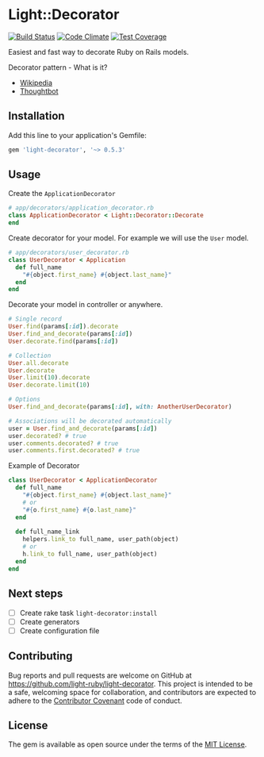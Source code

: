 # Light::Decorator

[![Build Status](https://travis-ci.org/light-ruby/light-decorator.svg?branch=master)](https://travis-ci.org/light-ruby/light-decorator)
[![Code Climate](https://codeclimate.com/github/light-ruby/light-decorator/badges/gpa.svg)](https://codeclimate.com/github/light-ruby/light-decorator)
[![Test Coverage](https://codeclimate.com/github/light-ruby/light-decorator/badges/coverage.svg)](https://codeclimate.com/github/light-ruby/light-decorator/coverage)

Easiest and fast way to decorate Ruby on Rails models.

Decorator pattern - What is it?
- [Wikipedia](https://en.wikipedia.org/wiki/Decorator_pattern)
- [Thoughtbot](https://robots.thoughtbot.com/evaluating-alternative-decorator-implementations-in)

## Installation

Add this line to your application's Gemfile:

```ruby
gem 'light-decorator', '~> 0.5.3'
```

## Usage

Create the `ApplicationDecorator`

```ruby
# app/decorators/application_decorator.rb
class ApplicationDecorator < Light::Decorator::Decorate
end
```

Create decorator for your model. For example we will use the `User` model.

```ruby
# app/decorators/user_decorator.rb
class UserDecorator < Application
  def full_name
    "#{object.first_name} #{object.last_name}"
  end
end
```

Decorate your model in controller or anywhere.

```ruby
# Single record
User.find(params[:id]).decorate
User.find_and_decorate(params[:id])
User.decorate.find(params[:id])

# Collection
User.all.decorate
User.decorate
User.limit(10).decorate
User.decorate.limit(10)

# Options
User.find_and_decorate(params[:id], with: AnotherUserDecorator)

# Associations will be decorated automatically
user = User.find_and_decorate(params[:id])
user.decorated? # true
user.comments.decorated? # true
user.comments.first.decorated? # true
```

Example of Decorator
```ruby
class UserDecorator < ApplicationDecorator
  def full_name
    "#{object.first_name} #{object.last_name}"
    # or
    "#{o.first_name} #{o.last_name}"
  end
  
  def full_name_link
    helpers.link_to full_name, user_path(object)
    # or
    h.link_to full_name, user_path(object)
  end
end
```

## Next steps

- [ ] Create rake task `light-decorator:install`
- [ ] Create generators
- [ ] Create configuration file

## Contributing

Bug reports and pull requests are welcome on GitHub at https://github.com/light-ruby/light-decorator. This project is intended to be a safe, welcoming space for collaboration, and contributors are expected to adhere to the [Contributor Covenant](http://contributor-covenant.org) code of conduct.

## License

The gem is available as open source under the terms of the [MIT License](http://opensource.org/licenses/MIT).

